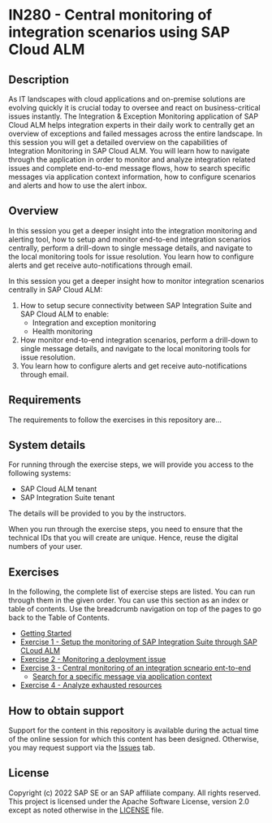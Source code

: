 # IN280 - Central monitoring of integration scenarios using SAP Cloud ALM

## Description

As IT landscapes with cloud applications and on-premise solutions are evolving quickly it is crucial today to oversee and react on business-critical issues instantly. The Integration & Exception Monitoring application of SAP Cloud ALM helps integration experts in their daily work to centrally get an overview of exceptions and failed messages across the entire landscape. 
In this session you will get a detailed overview on the capabilities of Integration Monitoring in SAP Cloud ALM. You will learn how to navigate through the application in order to monitor and analyze integration related issues and complete end-to-end message flows, how to search specific messages via application context information, how to configure scenarios and alerts and how to use the alert inbox.

## Overview

In this session you get a deeper insight into the integration monitoring and alerting tool, how to setup and monitor end-to-end integration scenarios centrally, perform a drill-down to single message details, and navigate to the local monitoring tools for issue resolution. You learn how to configure alerts and get receive auto-notifications through email.

In this session you get a deeper insight how to monitor integration scenarios centrally in SAP Cloud ALM:

1.	How to setup secure connectivity between SAP Integration Suite and SAP Cloud ALM to enable:
    -	Integration and exception monitoring
    -	Health monitoring
2.	How monitor end-to-end integration scenarios, perform a drill-down to single message details, and navigate to the local monitoring tools for issue resolution. 
3.	You learn how to configure alerts and get receive auto-notifications through email.

## Requirements

The requirements to follow the exercises in this repository are...

## System details

For running through the exercise steps, we will provide you access to the following systems:

- SAP Cloud ALM tenant
- SAP Integration Suite tenant

The details will be provided to you by the instructors.

When you run through the exercise steps, you need to ensure that the technical IDs that you will create are unique. Hence, reuse the digital numbers of your user.

## Exercises

In the following, the complete list of exercise steps are listed. You can run through them in the given order. You can use this section as an index or table of contents. Use the breadcrumb navigation on top of the pages to go back to the Table of Contents.

- [Getting Started](/exercises/ex0/)
- [Exercise 1 - Setup the monitoring of SAP Integration Suite through SAP CLoud ALM](/exercises/ex1/README.md)
- [Exercise 2 - Monitoring a deployment issue](exercises/ex2/README.md)
- [Exercise 3 - Central monitoring of an integration scneario ent-to-end](/exercises/ex3/README.md)
    - [Search for a specific message via application context](/exercises/ex3/ex31/README.md)
- [Exercise 4 - Analyze exhausted resources](/exercises/ex4/README.md)

## How to obtain support

Support for the content in this repository is available during the actual time of the online session for which this content has been designed. Otherwise, you may request support via the [Issues](../../issues) tab.

## License
Copyright (c) 2022 SAP SE or an SAP affiliate company. All rights reserved. This project is licensed under the Apache Software License, version 2.0 except as noted otherwise in the [LICENSE](LICENSES/Apache-2.0.txt) file.
